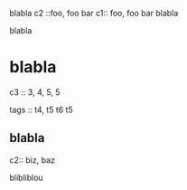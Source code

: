 
blabla
c2 ::foo, foo bar
c1:: foo, foo bar
blabla



blabla

# blabla

c3 :: 3, 4, 5, 5

tags :: t4, t5 t6 t5

## blabla

c2:: biz, baz

blibliblou